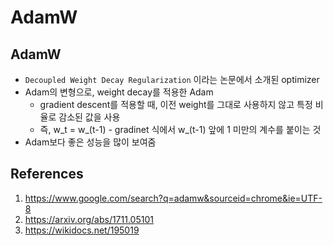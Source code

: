 # AdamW

## AdamW

- `Decoupled Weight Decay Regularization` 이라는 논문에서 소개된 optimizer
- Adam의 변형으로, weight decay를 적용한 Adam
  - gradient descent를 적용할 때, 이전 weight를 그대로 사용하지 않고 특정 비율로 감소된 값을 사용
  - 즉, w_t = w\_(t-1) - gradinet 식에서 w\_(t-1) 앞에 1 미만의 계수를 붙이는 것
- Adam보다 좋은 성능을 많이 보여줌

## References

1. https://www.google.com/search?q=adamw&sourceid=chrome&ie=UTF-8
2. https://arxiv.org/abs/1711.05101
3. https://wikidocs.net/195019
